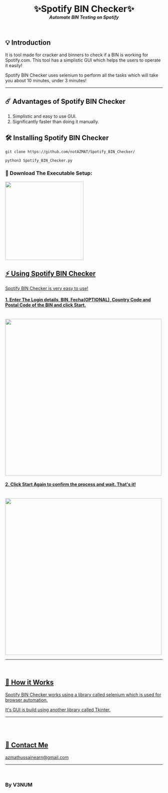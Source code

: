 <p align="center">

  <h1 align="center" style="margin: 0 auto 0 auto;">✨Spotify BIN Checker✨</h1>
  <h5 align="center" style="margin: 0 auto 0 auto;">Automate BIN Testing on Spotify</h5>
  </p>



  <br>
 
## 💡 Introduction

It is tool made for cracker and binners to check if a BIN is working for Spotify.com.
This tool has a simplistic GUI which helps the users to operate it easily!

Spotify BIN Checker uses selenium to perform all the tasks which will take you about 10 minutes, under 3 minutes!

___

## ☄️  Advantages of Spotify BIN Checker
1. Simplistic and easy to use GUI.
2. Significantly faster than doing it manually.


## 🛠  Installing Spotify BIN Checker
```
git clone https://github.com/notAZMAT/Spotify_BIN_Checker/

python3 Spotify_BIN_Checker.py
```
 ### 🎯 Download The Executable Setup:
 <a href="https://github.com/notAZMAT/Spotify_BIN_Checker/files/6829938/sbc_setup.zip" target="_blank"><img src="https://user-images.githubusercontent.com/87519640/125945375-c6302f97-c49c-466c-903b-530e0a5aaade.png" width="250">
<br>
## ⚡️ Using Spotify BIN Checker

Spotify BIN Checker is very easy to use!
#### 1. Enter The Login details, BIN, Fecha(OPTIONAL), Country Code and Postal Code of the BIN and click Start.
<br>
<img src="https://user-images.githubusercontent.com/87519640/125933374-a328866e-b247-4515-aba8-3712a208cc96.png" width="500">

#### 2. Click Start Again to confirm the process and wait. That's it!
<br>
<img src="https://user-images.githubusercontent.com/87519640/125933683-4ac16dec-0864-4659-bc88-4d422b1285d0.png" width="500">


___

<br>

## 📐 How it Works
Spotify BIN Checker works using a library called selenium which is used for browser automation.

It's GUI is build using another library called Tkinter.

___
<br>
<br>

## 📝 Contact Me

azmathussainearn@gmail.com

___
<br>

### By V3NUM
